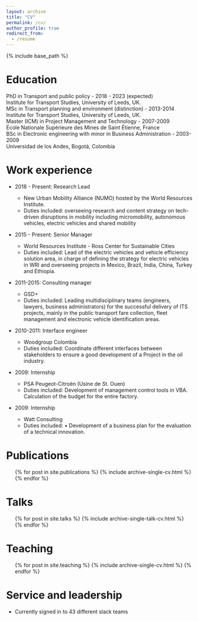 ```yaml
---
layout: archive
title: "CV"
permalink: /cv/
author_profile: true
redirect_from:
  - /resume
---
```


{% include base_path %}

Education
======
<i class="fas fa-fw fa-graduation-cap"></i>PhD in Transport and public policy - 2018 - 2023 (expected)  
Institute for Transport Studies, University of Leeds, UK.  
<i class="fas fa-fw fa-graduation-cap"></i>MSc in Transport planning and environment (distinction) - 2013-2014  
Institute for Transport Studies, University of Leeds, UK.  
<i class="fas fa-fw fa-graduation-cap"></i>Master (ICM) in Project Management and Technology - 2007-2009  
École Nationale Supérieure des Mines de Saint Étienne, France  
<i class="fas fa-fw fa-graduation-cap"></i>BSc in Electronic engineering with minor in Business Administration - 2003-2009  
Universidad de los Andes, Bogotá, Colombia

Work experience
======
* 2018 - Present: Research Lead
  * New Urban Mobility Alliance (NUMO) hosted by the World Resources Institute.
  * Duties included: overseeing research and content strategy on tech-driven disruptions in mobility including micromobility, autonomous vehicles, electric vehicles and shared mobility

* 2015 - Present: Senior Manager
  * World Resources Institute - Ross Center for Sustainable Cities
  * Duties included: Lead of the electric vehicles and vehicle efficiency solution area, in charge of defining the strategy for electric vehicles in WRI and overseeing projects in Mexico, Brazil, India, China, Turkey and Ethiopia.

* 2011-2015: Consulting manager
  * GSD+
  * Duties included: Leading multidisciplinary teams (engineers, lawyers, business administrators) for the successful delivery of ITS projects, mainly in the public transport fare collection, fleet management and electronic vehicle identification areas.

* 2010-2011: Interface engineer 
  * Woodgroup Colombia
  * Duties included: Coordinate different interfaces between stakeholders to ensure a good development of a Project in the oil industry. 
  
* 2009: Internship 
  * PSA Peugeot-Citroën (Usine de St. Ouen)
  * Duties included: Development of management control tools in VBA. Calculation of the budget for the entire factory.   

* 2009: Internship 
  * Watt Consulting
  * Duties included: •	Development of a business plan for the evaluation of a technical innovation.   

Publications
======
  <ul>{% for post in site.publications %}
    {% include archive-single-cv.html %}
  {% endfor %}</ul>
  
Talks
======
  <ul>{% for post in site.talks %}
    {% include archive-single-talk-cv.html %}
  {% endfor %}</ul>
  
Teaching
======
  <ul>{% for post in site.teaching %}
    {% include archive-single-cv.html %}
  {% endfor %}</ul>
  
Service and leadership
======
* Currently signed in to 43 different slack teams

